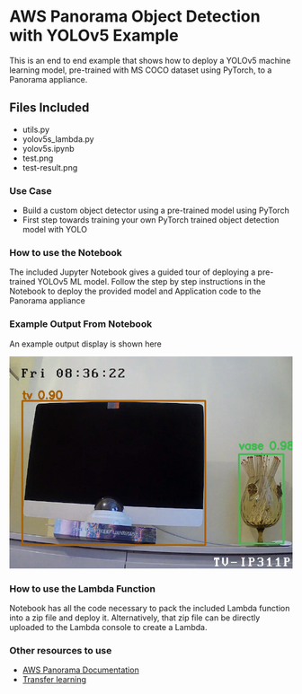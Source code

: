 # AWS Panorama Object Detection with YOLOv5 Example

This is an end to end example that shows how to deploy a YOLOv5 machine learning model, pre-trained with MS COCO dataset using PyTorch, to a Panorama appliance.

## Files Included

- utils.py
- yolov5s_lambda.py
- yolov5s.ipynb
- test.png
- test-result.png

### Use Case

- Build a custom object detector using a pre-trained model using PyTorch
- First step towards training your own PyTorch trained object detection model with YOLO

### How to use the Notebook

The included Jupyter Notebook gives a guided tour of deploying a pre-trained YOLOv5 ML model. Follow the step by step instructions in the Notebook to deploy the provided model and Application code to the Panorama appliance

### Example Output From Notebook

An example output display is shown here

![alt Test image inference results](test-result.png "Test image inference results")


### How to use the Lambda Function

Notebook has all the code necessary to pack the included Lambda function into a zip file and deploy it. Alternatively, that zip file can be directly uploaded to the Lambda console to create a Lambda. 

### Other resources to use

- [AWS Panorama Documentation](https://docs.aws.amazon.com/panorama/)
- [Transfer learning](https://github.com/ultralytics/yolov5/issues/1314)
